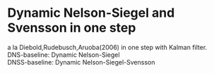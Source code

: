 # Dynamic Nelson-Siegel and Svensson in one step
a la Diebold,Rudebusch,Aruoba(2006) in one step with Kalman filter.<br />
DNS-baseline: Dynamic Nelson-Siegel<br />
DNSS-baseline: Dynamic Nelson-Siegel-Svensson

